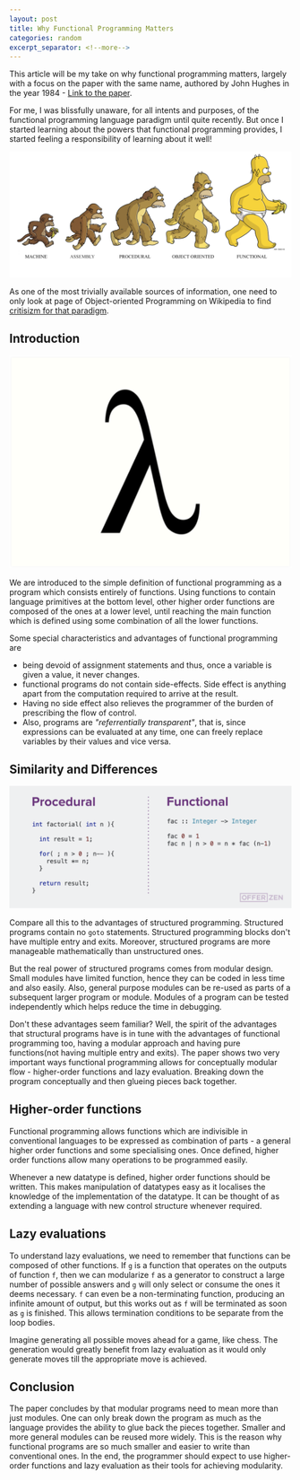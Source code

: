 ```yaml
---
layout: post
title: Why Functional Programming Matters
categories: random
excerpt_separator: <!--more-->
---
```


This article will be my take on why functional programming matters, largely with a focus on the paper with the same name, authored by John Hughes in the year 1984 - [Link to the paper](https://github.com/papers-we-love/papers-we-love/blob/master/languages-paradigms/functional_programming/why-functional-programming-matters.pdf).
<!--more-->

For me, I was blissfully unaware, for all intents and purposes, of the functional programming language paradigm until quite recently. But once I started learning about the powers that functional programming provides, I started feeling a responsibility of learning about it well!

[![Progress of languages](/public/images/functional-progressive.png)](/public/images/functional-progressive.png)

As one of the most trivially available sources of information, one need to only look at page of Object-oriented Programming on Wikipedia to find [critisizm for that paradigm](https://en.wikipedia.org/wiki/Object-oriented_programming#Criticism).

## Introduction

[![Lambda](/public/images/lambda.png)](/public/images/lambda.png)

We are introduced to the simple definition of functional programming as a program which consists entirely of functions. Using functions to contain language primitives at the bottom level, other higher order functions are composed of the ones at a lower level, until reaching the main function which is defined using some combination of all the lower functions.

Some special characteristics and advantages of functional programming are
  - being devoid of assignment statements and thus, once a variable is given a value, it never changes.
  - functional programs do not contain side-effects. Side effect is anything apart from the computation required to arrive at the result.
  - Having no side effect also relieves the programmer of the burden of prescribing the flow of control.
  - Also, programs are _"referrentially transparent"_, that is, since expressions can be evaluated at any time, one can freely replace variables by their values and vice versa.

## Similarity and Differences

[![Procedural vs Functional](/public/images/procedural-vs-functional.png)](/public/images/procedural-vs-functional.png)

Compare all this to the advantages of structured programming. Structured programs contain no `goto` statements. Structured programming blocks don't have multiple entry and exits. Moreover, structured programs are more manageable mathematically than unstructured ones.

But the real power of structured programs comes from modular design. Small modules have limited function, hence they can be coded in less time and also easily. Also, general purpose modules can be re-used as parts of a subsequent larger program or module. Modules of a program can be tested independently which helps reduce the time in debugging.

Don't these advantages seem familiar? Well, the spirit of the advantages that structural programs have is in tune with the advantages of functional programming too, having a modular approach and having pure functions(not having multiple entry and exits). The paper shows two very important ways functional programming allows for conceptually modular flow - higher-order functions and lazy evaluation. Breaking down the program conceptually and then glueing pieces back together.

## Higher-order functions
Functional programming allows functions which are indivisible in conventional languages to be expressed as combination of parts - a general higher order functions and some specialising ones. Once defined, higher order functions allow many operations to be programmed easily.

Whenever a new datatype is defined, higher order functions should be written. This makes manipulation of datatypes easy as it localises the knowledge of the implementation of the datatype. It can be thought of as extending a language with new control structure whenever required.

## Lazy evaluations
To understand lazy evaluations, we need to remember that functions can be composed of other functions. If `g` is a function that operates on the outputs of function `f`, then we can modularize `f` as a generator to construct a large number of possible answers and `g` will only select or consume the ones it deems necessary. `f` can even be a non-terminating function, producing an infinite amount of output, but this works out as `f` will be terminated as soon as `g` is finished. This allows termination conditions to be separate from the loop bodies.

Imagine generating all possible moves ahead for a game, like chess. The generation would greatly benefit from lazy evaluation as it would only generate moves till the appropriate move is achieved.

## Conclusion
The paper concludes by that modular programs need to mean more than just modules. One can only break down the program as much as the language provides the ability to glue back the pieces together. Smaller and more general modules can be reused more widely. This is the reason why functional programs are so much smaller and easier to write than conventional ones. In the end, the programmer should expect to use higher-order functions and lazy evaluation as their tools for achieving modularity.
